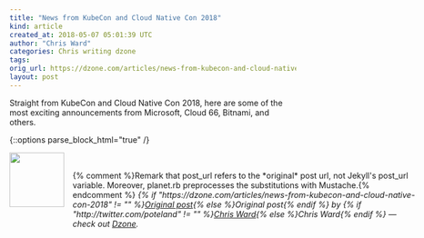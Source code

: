 ```yaml
---
title: "News from KubeCon and Cloud Native Con 2018"
kind: article
created_at: 2018-05-07 05:01:39 UTC
author: "Chris Ward"
categories: Chris writing dzone
tags: 
orig_url: https://dzone.com/articles/news-from-kubecon-and-cloud-native-con-2018
layout: post
---
```

Straight from KubeCon and Cloud Native Con 2018, here are some of the most exciting announcements from Microsoft, Cloud 66, Bitnami, and others.


{::options parse_block_html="true" /}
<div class="author">
   <img src="https://www.rss-specifications.com/rss-spec-rss.gif" style="width: 96px; height: 96;">
   <span style="position: absolute; padding: 32px 15px;">{% comment %}Remark that post_url refers to the *original* post url, not Jekyll's post_url variable. Moreover, planet.rb preprocesses the substitutions with Mustache.{% endcomment %}
      <i>{% if "https://dzone.com/articles/news-from-kubecon-and-cloud-native-con-2018" != "" %}<a href="https://dzone.com/articles/news-from-kubecon-and-cloud-native-con-2018">Original post</a>{% else %}Original post{% endif %} by {% if "http://twitter.com/poteland" != "" %}<a href="http://twitter.com/poteland">Chris Ward</a>{% else %}Chris Ward{% endif %} &mdash; check out <a href="https://dzone.com">Dzone</a>.</i>
  </span>
</div>

